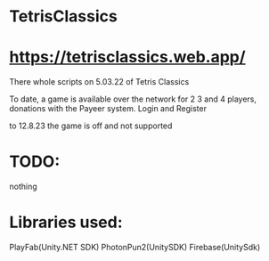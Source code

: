 # TetrisClassics
# https://tetrisclassics.web.app/
There whole scripts on 5.03.22 of Tetris Classics

To date, a game is available over the network for 2 3 and 4 players, donations with the Payeer system. Login and Register

to 12.8.23 the game is off and not supported

# TODO: 
nothing

# Libraries used: 
PlayFab(Unity.NET SDK)
PhotonPun2(UnitySDK)
Firebase(UnitySdk) 
